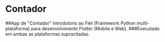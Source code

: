 # Contador
##App de "Contador" introdutório ao Flet (Framework Python multi-plataforma) para desenvolvimento Flutter (Mobile e Web).
###Executado em ambas as plataformas supracitadas.
